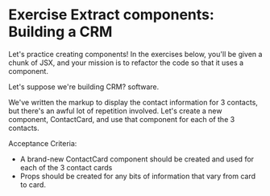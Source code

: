 # Exercise Extract components: Building a CRM

Let's practice creating components! In the exercises below, you'll be given a chunk of JSX, and your mission is to refactor the code so that it uses a component.

Let's suppose we're building CRM? software.

We've written the markup to display the contact information for 3 contacts, but there's an awful lot of repetition involved. Let's create a new component, ContactCard, and use that component for each of the 3 contacts.

Acceptance Criteria:

* A brand-new ContactCard component should be created and used for each of the 3 contact cards
* Props should be created for any bits of information that vary from card to card.